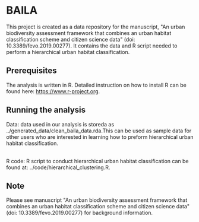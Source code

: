 # BAILA
This project is created as a data repository for the manuscript, "An urban biodiversity assessment framework that combines an urban habitat classification scheme and citizen science data" (doi: 10.3389/fevo.2019.00277). It contains the data and R script needed to perform a hierarchical urban habitat classification. 


## Prerequisites
The analysis is written in R. Detailed instruction on how to 
install R can be found here: https://www.r-project.org.


## Running the analysis
Data: data used in our analysis is storeda as ../generated_data/clean_baila_data.rda.This can be used as sample data for other users who are interested in learning how to preform hierarchical urban habitat classification.

<br /> R code: R script to conduct hierarchical urban habitat classification can be found at: ../code/hierarchical_clustering.R. 

## Note
Please see manuscript "An urban biodiversity assessment framework that combines an urban habitat classification scheme and citizen science data" (doi: 10.3389/fevo.2019.00277) for background information.

